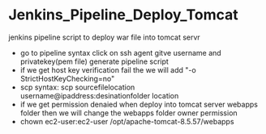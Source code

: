 # Jenkins_Pipeline_Deploy_Tomcat
jenkins pipeline script to deploy war file into tomcat servr
- go to pipeline syntax click on ssh agent gitve username and privatekey(pem file) generate pipeline script
- if we get host key verification fail the we will add "-o StrictHostKeyChecking=no"
- scp syntax: scp sourcefilelocation username@ipaddress:desinationfolder location 
- if we get permission denaied when deploy into tomcat server webapps folder then we will change the webapps folder owner permission
- chown ec2-user:ec2-user /opt/apache-tomcat-8.5.57/webapps 
